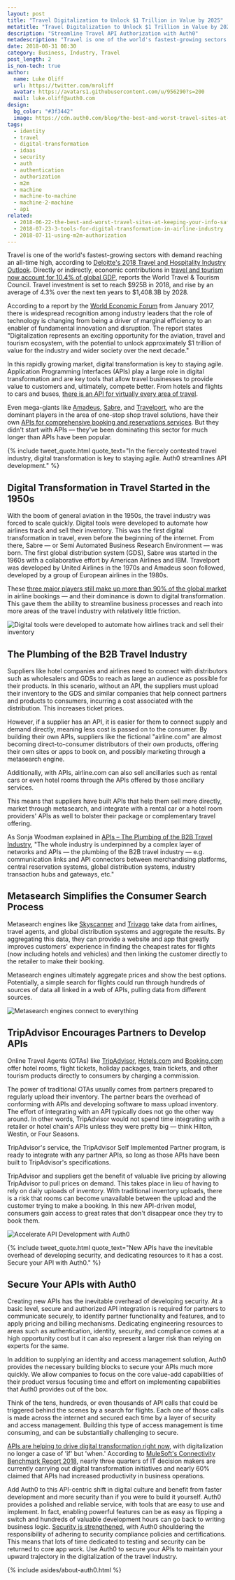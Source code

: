 ```yaml
---
layout: post
title: "Travel Digitalization to Unlock $1 Trillion in Value by 2025"
metatitle: "Travel Digitalization to Unlock $1 Trillion in Value by 2025"
description: "Streamline Travel API Authorization with Auth0"
metadescription: "Travel is one of the world's fastest-growing sectors and demand for the travel sector has reached an all-time high. Accelerate and streamline API development with Auth0."
date: 2018-08-31 08:30
category: Business, Industry, Travel
post_length: 2
is_non-tech: true
author:
  name: Luke Oliff
  url: https://twitter.com/mroliff
  avatar: https://avatars1.githubusercontent.com/u/956290?s=200
  mail: luke.oliff@auth0.com
design:
  bg_color: "#3f3442"
  image: https://cdn.auth0.com/blog/the-best-and-worst-travel-sites-at-keeping-your-info-safe/logo.png
tags: 
  - identity
  - travel
  - digital-transformation
  - idaas
  - security
  - auth
  - authentication
  - authorization
  - m2m
  - machine
  - machine-to-machine
  - machine-2-machine
  - api
related:
  - 2018-06-22-the-best-and-worst-travel-sites-at-keeping-your-info-safe
  - 2018-07-23-3-tools-for-digital-transformation-in-airline-industry
  - 2018-07-11-using-m2m-authorization
---
```


Travel is one of the world's fastest-growing sectors with demand reaching an all-time high, according to [Deloitte's 2018 Travel and Hospitality Industry Outlook](https://www2.deloitte.com/content/dam/Deloitte/us/Documents/consumer-business/us-cb-2018-travel-hospitality-industry-outlook.pdf). Directly or indirectly, economic contributions in [travel and tourism now account for 10.4% of global GDP](https://www.wttc.org/-/media/files/reports/economic-impact-research/regions-2018/world2018.pdf), reports the World Travel &amp; Tourism Council. Travel investment is set to reach $925B in 2018, and rise by an average of 4.3% over the next ten years to $1,408.3B by 2028.

According to a report by the [World Economic Forum](https://www.weforum.org/) from January 2017, there is widespread recognition among industry leaders that the role of technology is changing from being a driver of marginal efficiency to an enabler of fundamental innovation and disruption. The report states "Digitalization represents an exciting opportunity for the aviation, travel and tourism ecosystem, with the potential to unlock approximately $1 trillion of value for the industry and wider society over the next decade."

In this rapidly growing market, digital transformation is key to staying agile. Application Programming Interfaces (APIs) play a large role in digital transformation and are key tools that allow travel businesses to provide value to customers and, ultimately, compete better. From hotels and flights to cars and buses, [there is an API for virtually every area of travel](https://www.programmableweb.com/news/top-10-travel-apis-uber-tripadvisor-and-expedia/analysis/2015/04/24).

Even mega-giants like [Amadeus](https://amadeus.com/en), [Sabre](https://www.sabretravelnetwork.com/home/), and [Travelport](https://www.travelport.com/), who are the dominant players in the area of one-stop shop travel solutions, have their own [APIs for comprehensive booking and reservations services](https://www.altexsoft.com/blog/engineering/travel-and-booking-apis-for-online-travel-and-tourism-service-providers/). But they didn't start with APIs — they've been dominating this sector for much longer than APIs have been popular.

{% include tweet_quote.html quote_text="In the fiercely contested travel industry, digital transformation is key to staying agile. Auth0 streamlines API development." %}

## Digital Transformation in Travel Started in the 1950s

With the boom of general aviation in the 1950s, the travel industry was forced to scale quickly. Digital tools were developed to automate how airlines track and sell their inventory. This was the first digital transformation in travel, even before the beginning of the internet. From there, Sabre — or Semi Automated Business Research Environment — was born. The first global distribution system (GDS), Sabre was started in the 1960s with a collaborative effort by American Airlines and IBM. Travelport was developed by United Airlines in the 1970s and Amadeus soon followed, developed by a group of European airlines in the 1980s.

These [three major players still make up more than 90% of the global market](http://www.businesstravel-iq.com/article/2018/08/08/gds-market-share-second-quarter-2018) in airline bookings — and their dominance is down to digital transformation. This gave them the ability to streamline business processes and reach into more areas of the travel industry with relatively little friction.

![Digital tools were developed to automate how airlines track and sell their inventory](https://cdn.auth0.com/blog/streamline-travel-api-authorization-with-auth0/connected.png)

## The Plumbing of the B2B Travel Industry

Suppliers like hotel companies and airlines need to connect with distributors such as wholesalers and GDSs to reach as large an audience as possible for their products. In this scenario, without an API, the suppliers must upload their inventory to the GDS and similar companies that help connect partners and products to consumers, incurring a cost associated with the distribution. This increases ticket prices.

However, if a supplier has an API, it is easier for them to connect supply and demand directly, meaning less cost is passed on to the consumer. By building their own APIs, suppliers like the fictional "airline.com" are almost becoming direct-to-consumer distributors of their own products, offering their own sites or apps to book on, and possibly marketing through a metasearch engine.

Additionally, with APIs, airline.com can also sell ancillaries such as rental cars or even hotel rooms through the APIs offered by those ancillary services.

This means that suppliers have built APIs that help them sell more directly, market through metasearch, and integrate with a rental car or a hotel room providers' APIs as well to bolster their package or complementary travel offering.

As Sonja Woodman explained in [APIs – The Plumbing of the B2B Travel Industry](http://www.triometric.net/travel-analytics/apis-the-plumbing-of-the-b2b-travel-industry/), "The whole industry is underpinned by a complex layer of networks and APIs — the plumbing of the B2B travel industry — e.g. communication links and API connectors between merchandising platforms, central reservation systems, global distribution systems, industry transaction hubs and gateways, etc."

## Metasearch Simplifies the Consumer Search Process

Metasearch engines like [Skyscanner](https://www.skyscanner.com/) and [Trivago](https://www.trivago.com/) take data from airlines, travel agents, and global distribution systems and aggregate the results. By aggregating this data, they can provide a website and app that greatly improves customers' experience in finding the cheapest rates for flights (now including hotels and vehicles) and then linking the customer directly to the retailer to make their booking.

Metasearch engines ultimately aggregate prices and show the best options. Potentially, a simple search for flights could run through hundreds of sources of data all linked in a web of APIs, pulling data from different sources.

![Metasearch engines connect to everything](https://cdn.auth0.com/blog/streamline-travel-api-authorization-with-auth0/meta-search-connects-to-everything.png)

## TripAdvisor Encourages Partners to Develop APIs

Online Travel Agents (OTAs) like [TripAdvisor](https://www.tripadvisor.com/), [Hotels.com](https://www.hotels.com/) and [Booking.com](https://www.booking.com/) offer hotel rooms, flight tickets, holiday packages, train tickets, and other tourism products directly to consumers by charging a commission.

The power of traditional OTAs usually comes from partners prepared to regularly upload their inventory. The partner bears the overhead of conforming with APIs and developing software to mass upload inventory. The effort of integrating with an API typically does not go the other way around. In other words, TripAdvisor would not spend time integrating with a retailer or hotel chain's APIs unless they were pretty big — think Hilton, Westin, or Four Seasons.

TripAdvisor's service, the TripAdvisor Self Implemented Partner program, is ready to integrate with any partner APIs, so long as those APIs have been built to TripAdvisor's specifications.

TripAdvisor and suppliers get the benefit of valuable live pricing by allowing TripAdvisor to pull prices on demand. This takes place in lieu of having to rely on daily uploads of inventory. With traditional inventory uploads, there is a risk that rooms can become unavailable between the upload and the customer trying to make a booking. In this new API-driven model, consumers gain access to great rates that don't disappear once they try to book them.

![Accelerate API Development with Auth0](https://cdn.auth0.com/blog/streamline-travel-api-authorization-with-auth0/supercharge-api-development-with-auth0.png)

{% include tweet_quote.html quote_text="New APIs have the inevitable overhead of developing security, and dedicating resources to it has a cost. Secure your API with Auth0." %}

## Secure Your APIs with Auth0

Creating new APIs has the inevitable overhead of developing security. At a basic level, secure and authorized API integration is required for partners to communicate securely, to identify partner functionality and features, and to apply pricing and billing mechanisms. Dedicating engineering resources to areas such as authentication, identity, security, and compliance comes at a high opportunity cost but it can also represent a larger risk than relying on experts for the same.

In addition to supplying an identity and access management solution, Auth0 provides the necessary building blocks to secure your APIs much more quickly. We allow companies to focus on the core value-add capabilities of their product versus focusing time and effort on implementing capabilities that Auth0 provides out of the box.

Think of the tens, hundreds, or even thousands of API calls that could be triggered behind the scenes by a search for flights. Each one of those calls is made across the internet and secured each time by a layer of security and access management. Building this type of access management is time consuming, and can be substantially challenging to secure.

[APIs are helping to drive digital transformation right now](https://deloitte.wsj.com/cio/2016/06/27/apis-help-drive-digital-transformation/), with digitalization no longer a case of 'if' but 'when.' According to [MuleSoft's Connectivity Benchmark Report 2018](https://www.mulesoft.com/lp/reports/connectivity-benchmark), nearly three quarters of IT decision makers are currently carrying out digital transformation initiatives and nearly 60% claimed that APIs had increased productivity in business operations.

Add Auth0 to this API-centric shift in digital culture and benefit from faster development and more security than if you were to build it yourself. Auth0 provides a polished and reliable service, with tools that are easy to use and implement. In fact, enabling powerful features can be as easy as flipping a switch and hundreds of valuable development hours can go back to writing business logic. [Security is strengthened](https://auth0.com/security), with Auth0 shouldering the responsibility of adhering to security compliance policies and certifications. This means that lots of time dedicated to testing and security can be returned to core app work. Use Auth0 to secure your APIs to maintain your upward trajectory in the digitalization of the travel industry.

{% include asides/about-auth0.html %}